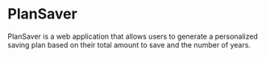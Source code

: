 # PlanSaver
 PlanSaver is a web application that allows users to generate a personalized saving plan based on their total amount to save and the number of years. 
